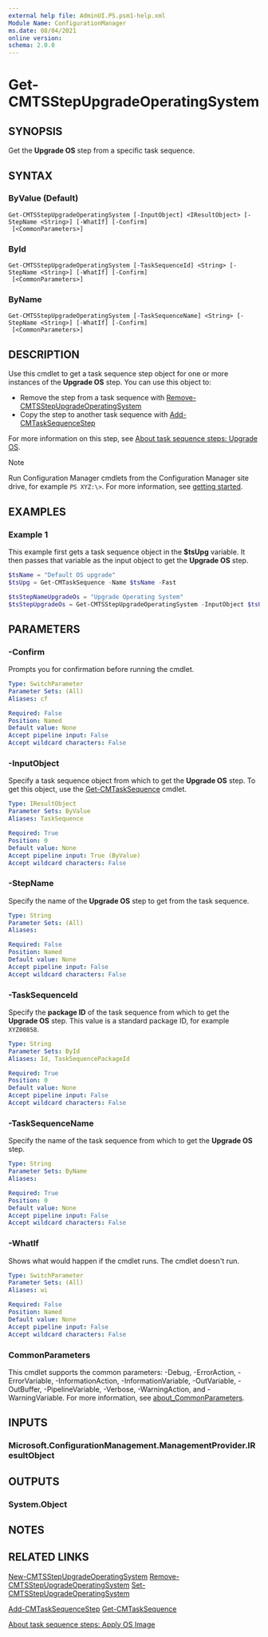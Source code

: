 ```yaml
---
external help file: AdminUI.PS.psm1-help.xml
Module Name: ConfigurationManager
ms.date: 08/04/2021
online version:
schema: 2.0.0
---
```


# Get-CMTSStepUpgradeOperatingSystem

## SYNOPSIS

Get the **Upgrade OS** step from a specific task sequence.

## SYNTAX

### ByValue (Default)
```
Get-CMTSStepUpgradeOperatingSystem [-InputObject] <IResultObject> [-StepName <String>] [-WhatIf] [-Confirm]
 [<CommonParameters>]
```

### ById
```
Get-CMTSStepUpgradeOperatingSystem [-TaskSequenceId] <String> [-StepName <String>] [-WhatIf] [-Confirm]
 [<CommonParameters>]
```

### ByName
```
Get-CMTSStepUpgradeOperatingSystem [-TaskSequenceName] <String> [-StepName <String>] [-WhatIf] [-Confirm]
 [<CommonParameters>]
```

## DESCRIPTION

Use this cmdlet to get a task sequence step object for one or more instances of the **Upgrade OS** step. You can use this object to:

- Remove the step from a task sequence with [Remove-CMTSStepUpgradeOperatingSystem](Remove-CMTSStepUpgradeOperatingSystem.md)
- Copy the step to another task sequence with [Add-CMTaskSequenceStep](Add-CMTaskSequenceStep.md)

For more information on this step, see [About task sequence steps: Upgrade OS](/mem/configmgr/osd/understand/task-sequence-steps#BKMK_UpgradeOS).

> [!NOTE]
> Run Configuration Manager cmdlets from the Configuration Manager site drive, for example `PS XYZ:\>`. For more information, see [getting started](/powershell/sccm/overview).

## EXAMPLES

### Example 1

This example first gets a task sequence object in the **$tsUpg** variable. It then passes that variable as the input object to get the **Upgrade OS** step.

```powershell
$tsName = "Default OS upgrade"
$tsUpg = Get-CMTaskSequence -Name $tsName -Fast

$tsStepNameUpgradeOs = "Upgrade Operating System"
$tsStepUpgradeOs = Get-CMTSStepUpgradeOperatingSystem -InputObject $tsUpg -StepName $tsStepNameUpgradeOs
```

## PARAMETERS

### -Confirm
Prompts you for confirmation before running the cmdlet.

```yaml
Type: SwitchParameter
Parameter Sets: (All)
Aliases: cf

Required: False
Position: Named
Default value: None
Accept pipeline input: False
Accept wildcard characters: False
```

### -InputObject

Specify a task sequence object from which to get the **Upgrade OS** step. To get this object, use the [Get-CMTaskSequence](Get-CMTaskSequence.md) cmdlet.

```yaml
Type: IResultObject
Parameter Sets: ByValue
Aliases: TaskSequence

Required: True
Position: 0
Default value: None
Accept pipeline input: True (ByValue)
Accept wildcard characters: False
```

### -StepName

Specify the name of the **Upgrade OS** step to get from the task sequence.

```yaml
Type: String
Parameter Sets: (All)
Aliases:

Required: False
Position: Named
Default value: None
Accept pipeline input: False
Accept wildcard characters: False
```

### -TaskSequenceId

Specify the **package ID** of the task sequence from which to get the **Upgrade OS** step. This value is a standard package ID, for example `XYZ00858`.

```yaml
Type: String
Parameter Sets: ById
Aliases: Id, TaskSequencePackageId

Required: True
Position: 0
Default value: None
Accept pipeline input: False
Accept wildcard characters: False
```

### -TaskSequenceName

Specify the name of the task sequence from which to get the **Upgrade OS** step.

```yaml
Type: String
Parameter Sets: ByName
Aliases:

Required: True
Position: 0
Default value: None
Accept pipeline input: False
Accept wildcard characters: False
```

### -WhatIf

Shows what would happen if the cmdlet runs. The cmdlet doesn't run.

```yaml
Type: SwitchParameter
Parameter Sets: (All)
Aliases: wi

Required: False
Position: Named
Default value: None
Accept pipeline input: False
Accept wildcard characters: False
```

### CommonParameters
This cmdlet supports the common parameters: -Debug, -ErrorAction, -ErrorVariable, -InformationAction, -InformationVariable, -OutVariable, -OutBuffer, -PipelineVariable, -Verbose, -WarningAction, and -WarningVariable. For more information, see [about_CommonParameters](http://go.microsoft.com/fwlink/?LinkID=113216).

## INPUTS

### Microsoft.ConfigurationManagement.ManagementProvider.IResultObject
## OUTPUTS

### System.Object
## NOTES

## RELATED LINKS

[New-CMTSStepUpgradeOperatingSystem](New-CMTSStepUpgradeOperatingSystem.md)
[Remove-CMTSStepUpgradeOperatingSystem](Remove-CMTSStepUpgradeOperatingSystem.md)
[Set-CMTSStepUpgradeOperatingSystem](Set-CMTSStepUpgradeOperatingSystem.md)

[Add-CMTaskSequenceStep](Add-CMTaskSequenceStep.md)
[Get-CMTaskSequence](Get-CMTaskSequence.md)

[About task sequence steps: Apply OS Image](/mem/configmgr/osd/understand/task-sequence-steps#BKMK_ApplyOperatingSystemImage)
